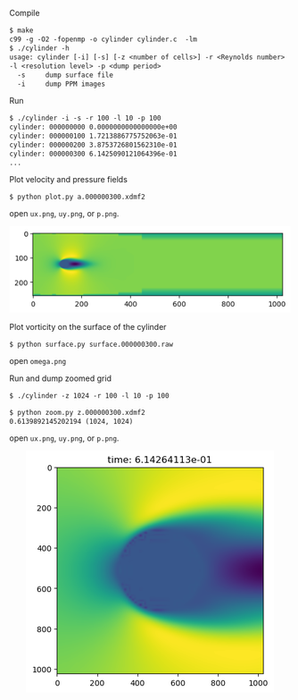 Compile

```
$ make
c99 -g -O2 -fopenmp -o cylinder cylinder.c  -lm
$ ./cylinder -h
usage: cylinder [-i] [-s] [-z <number of cells>] -r <Reynolds number> -l <resolution level> -p <dump period>
  -s     dump surface file
  -i     dump PPM images
```

Run

```
$ ./cylinder -i -s -r 100 -l 10 -p 100
cylinder: 000000000 0.0000000000000000e+00
cylinder: 000000100 1.7213886775752063e-01
cylinder: 000000200 3.8753726801562310e-01
cylinder: 000000300 6.1425090121064396e-01
...
```

Plot velocity and pressure fields

```
$ python plot.py a.000000300.xdmf2
```

open `ux.png`, `uy.png`, or `p.png`.

<p align="center"><img src="img/ux.png"/></p>

Plot vorticity on the surface of the cylinder

```
$ python surface.py surface.000000300.raw
```

open `omega.png`

Run and dump zoomed grid

```
$ ./cylinder -z 1024 -r 100 -l 10 -p 100
```

```
$ python zoom.py z.000000300.xdmf2
0.6139892145202194 (1024, 1024)
```

open `ux.png`, `uy.png`, or `p.png`.

<p align="center"><img src="img/z.ux.png"/></p>

